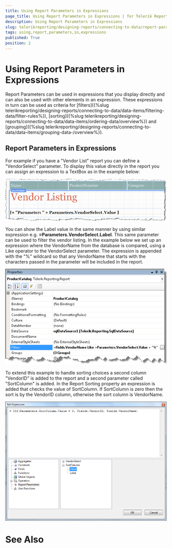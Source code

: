 ```yaml
---
title: Using Report Parameters in Expressions
page_title: Using Report Parameters in Expressions | for Telerik Reporting Documentation
description: Using Report Parameters in Expressions
slug: telerikreporting/designing-reports/connecting-to-data/report-parameters/using-report-parameters-in-expressions
tags: using,report,parameters,in,expressions
published: True
position: 2
---
```


# Using Report Parameters in Expressions



Report Parameters can be used in expressions that you display          directly and can also be used with other elements in an expression.          These expressions in turn can be used as criteria for          [filters]({%slug telerikreporting/designing-reports/connecting-to-data/data-items/filtering-data/filter-rules%}),          [sorting]({%slug telerikreporting/designing-reports/connecting-to-data/data-items/ordering-data/overview%})          and [grouping]({%slug telerikreporting/designing-reports/connecting-to-data/data-items/grouping-data-/overview%}). 

## Report Parameters in Expressions

For example if you have a "Vendor List" report you can define a          "VendorSelect" parameter. To display this value directly in the report          you can assign an expression to a TextBox as in the example below:

  

  ![](images/DesignParameters002.png)

You can show the Label value in the same manner by using similar expression          e.g. __=Parameters.VendorSelect.Label__. This same parameter can be used to filter the vendor listing.         In the example below we set up an expression where the VendorName from          the database is compared, using a Like operator to the VendorSelect          parameter. The expression is appended with the "%" wildcard so that any          VendorName that starts with the characters passed in the parameter will          be included in the report.

  

  ![](images/DesignParameters003.png)

To extend this example to handle sorting choices a second column "VendorID" is added to the report and a second parameter called "SortColumn" is added. In the Report Sorting property an expression is added that checks the value of SortColumn. If SortColumn is zero then the sort is by the VendorID column, otherwise the sort column is VendorName.

  

  ![](images/DesignParameters007.png)

# See Also

